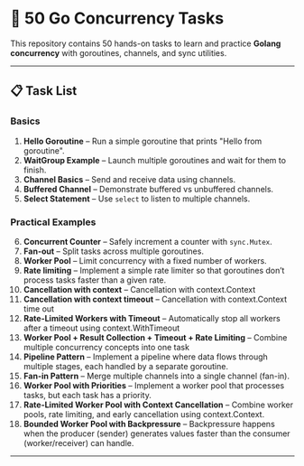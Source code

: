 # 🚀 50 Go Concurrency Tasks

This repository contains 50 hands-on tasks to learn and practice **Golang concurrency** with goroutines, channels, and sync utilities.

---
## 📋 Task List
  
### Basics
1. **Hello Goroutine** – Run a simple goroutine that prints "Hello from goroutine".
2. **WaitGroup Example** – Launch multiple goroutines and wait for them to finish.
3. **Channel Basics** – Send and receive data using channels.
4. **Buffered Channel** – Demonstrate buffered vs unbuffered channels.
5. **Select Statement** – Use `select` to listen to multiple channels.

### Practical Examples
6. **Concurrent Counter** – Safely increment a counter with `sync.Mutex`.
7. **Fan-out** – Split tasks across multiple goroutines.
8. **Worker Pool** – Limit concurrency with a fixed number of workers.
9. **Rate limiting** – Implement a simple rate limiter so that goroutines don’t process tasks faster than a given rate.
10. **Cancellation with context** – Cancellation with context.Context
11. **Cancellation with context timeout** – Cancellation with context.Context time out
12. **Rate-Limited Workers with Timeout** – Automatically stop all workers after a timeout using context.WithTimeout
13. **Worker Pool + Result Collection + Timeout + Rate Limiting** – Combine multiple concurrency concepts into one task
14. **Pipeline Pattern** – Implement a pipeline where data flows through multiple stages, each handled by a separate goroutine.
15. **Fan-in Pattern** – Merge multiple channels into a single channel (fan-in).
16. **Worker Pool with Priorities** – Implement a worker pool that processes tasks, but each task has a priority.
17. **Rate-Limited Worker Pool with Context Cancellation** – Combine worker pools, rate limiting, and early cancellation using context.Context.
18. **Bounded Worker Pool with Backpressure** – Backpressure happens when the producer (sender) generates values faster than the consumer (worker/receiver) can handle.
---
